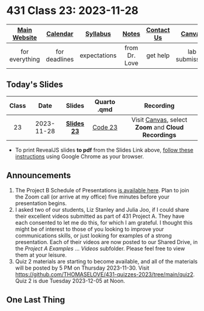 # 431 Class 23: 2023-11-28

[Main Website](https://thomaselove.github.io/431-2023/) | [Calendar](https://thomaselove.github.io/431-2023/calendar.html) | [Syllabus](https://thomaselove.github.io/431-syllabus-2023/) | [Notes](https://thomaselove.github.io/431-notes/) | [Contact Us](https://thomaselove.github.io/431-2023/contact.html) | [Canvas](https://canvas.case.edu) | [Data and Code](https://github.com/THOMASELOVE/431-data)
:-----------: | :--------------: | :----------: | :---------: | :-------------: | :-----------: | :------------:
for everything | for deadlines | expectations | from Dr. Love | get help | lab submission | for downloads

## Today's Slides

Class | Date | Slides | Quarto .qmd | Recording
:---: | :--------: | :------: | :------: | :-------------:
23 | 2023-11-28 | **[Slides 23](https://thomaselove.github.io/431-slides-2023/class23.html)** | [Code 23](https://thomaselove.github.io/431-slides-2023/class23.qmd) | Visit [Canvas](https://canvas.case.edu/), select **Zoom** and **Cloud Recordings**

- To print RevealJS slides **to pdf** from the Slides Link above, [follow these instructions](https://quarto.org/docs/presentations/revealjs/presenting.html#print-to-pdf) using Google Chrome as your browser.

## Announcements

1. The Project B Schedule of Presentations [is available here](https://github.com/THOMASELOVE/431-classes-2023/blob/main/projB/schedule.md). Plan to join the Zoom call (or arrive at my office) five minutes before your presentation begins.
2. I asked two of our students, Liz Stanley and Julia Joo, if I could share their excellent videos submitted as part of 431 Project A. They have each consented to let me do this, for which I am grateful. I thought this might be of interest to those of you looking to improve your communications skills, or just looking for examples of a strong presentation. Each of their videos are now posted to our Shared Drive, in the *Project A Examples* ... *Videos* subfolder. Please feel free to view them at your leisure.
3. Quiz 2 materials are starting to become available, and all of the materials will be posted by 5 PM on Thursday 2023-11-30. Visit <https://github.com/THOMASELOVE/431-quizzes-2023/tree/main/quiz2>. Quiz 2 is due Tuesday 2023-12-05 at Noon.

## One Last Thing

